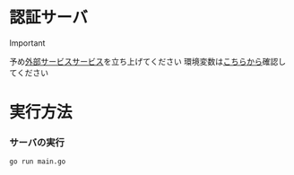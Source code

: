 # 認証サーバ

> [!IMPORTANT]
> 予め[外部サービスサービス](https://github.com/kajiLabTeam/xr-project-external-services)を立ち上げてください
> 環境変数は[こちらから](https://kjlb.esa.io/posts/5287)確認してください

# 実行方法

### サーバの実行
```bash
go run main.go
```

